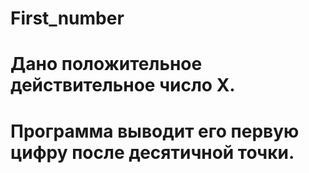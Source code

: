 # First_number
# Дано положительное действительное число X.
# Программа выводит его первую цифру после десятичной точки.